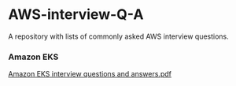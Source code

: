 # AWS-interview-Q-A

A repository with lists of commonly asked AWS interview questions.

### Amazon EKS

[Amazon EKS interview questions and answers.pdf](https://github.com/Rimurutempestx/AWS-interview-Q-A/files/11415434/Amazon.EKS.interview.questions.and.answers.pdf)





